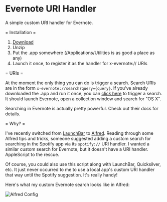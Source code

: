 Evernote URI Handler
====================

A simple custom URI handler for Evernote.

= Installation =

1. [Download][]
2. Unzip
3. Put the .app somewhere (/Applications/Utilities is as good a place as any)
4. Launch it once, to register it as the handler for x-evernote:// URIs

= URIs =

At the moment the only thing you can do is trigger a search. Search URIs are in
the form `x-evernote://search?query={query}`. If you've already downloaded the
.app and run it once, you can [click here][test search] to trigger a search. It
should launch Evernote, open a collection window and search for "OS X".

Searching in Evernote is actually pretty powerful. Check out their docs for
details.

= Why? =

I've recently switched from [LaunchBar][] to [Alfred][]. Reading through some
Alfred tips and tricks, someone suggested adding a custom search for searching
in the Spotify app via its `spotify://` URI handler. I wanted a similar custom
search for Evernote, but it doesn't have a URI handler. AppleScript to the
rescue.

Of course, you could also use this script along with LaunchBar, Quicksilver,
etc. It just never occurred to me to use a local app's custom URI handler that
way until the Spotify suggestion. It's really handy!

Here's what my custom Evernote search looks like in Alfred:

![Alfred Config](Evernote-URI-Handler/raw/master/images/alfred.png)

[Download]: http://github/rfletcher/Evernote-URI-Handler/zipball/master
[Alfred]: http://alfredapp.com
[LaunchBar]: http://www.obdev.at/products/launchbar/
[test search]: x-evernote://search?query=%22OS%20X%22
